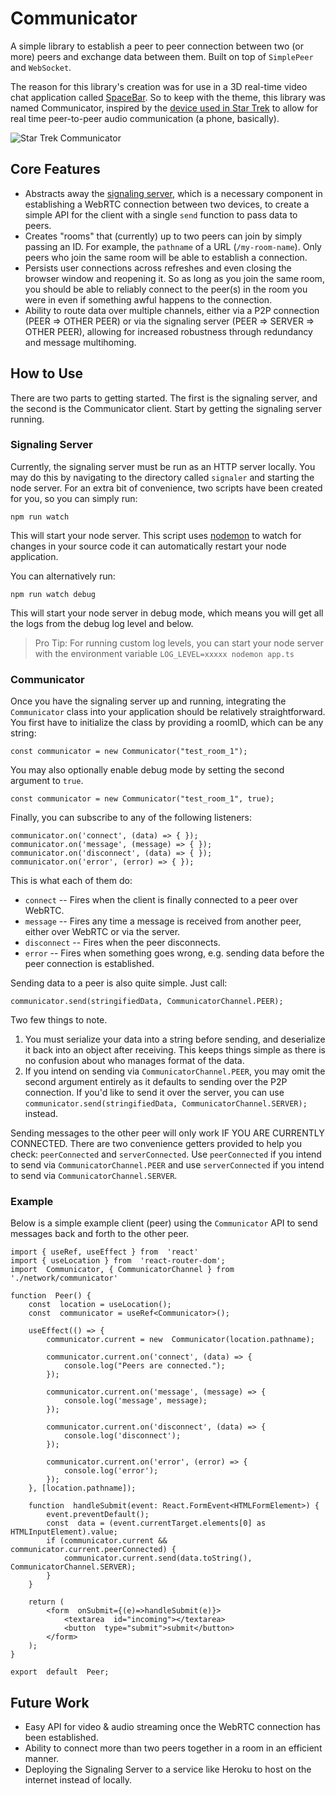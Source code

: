# Communicator
A simple library to establish a peer to peer connection between two (or more) peers and exchange data between them. Built on top of `SimplePeer` and `WebSocket`.

The reason for this library's creation was for use in a 3D real-time video chat application called [SpaceBar](https://github.com/IrisHub/SpaceBar). So to keep with the theme, this library was named Communicator, inspired by the [device used in Star Trek](https://en.wikipedia.org/wiki/Communicator_%28Star_Trek%29) to allow for real time peer-to-peer audio communication (a phone, basically).

![Star Trek Communicator](https://d.ibtimes.co.uk/en/full/1447661/captain-kirk-using-communicator-startrek.jpg)

## Core Features
* Abstracts away the [signaling server](https://developer.mozilla.org/en-US/docs/Web/API/WebRTC_API/Signaling_and_video_calling), which is a necessary component in establishing a WebRTC connection between two devices, to create a simple API for the client with a single `send` function to pass data to peers.
* Creates "rooms" that (currently) up to two peers can join by simply passing an ID. For example, the `pathname` of a URL (`/my-room-name`). Only peers who join the same room will be able to establish a connection.
* Persists user connections across refreshes and even closing the browser window and reopening it. So as long as you join the same room, you should be able to reliably connect to the peer(s) in the room you were in even if something awful happens to the connection.
* Ability to route data over multiple channels, either via a P2P connection (PEER => OTHER PEER) or via the signaling server (PEER => SERVER => OTHER PEER), allowing for increased robustness through redundancy and message multihoming.

## How to Use
There are two parts to getting started. The first is the signaling server, and the second is the Communicator client. Start by getting the signaling server running.

### Signaling Server
Currently, the signaling server must be run as an HTTP server locally. You may do this by navigating to the directory called `signaler` and starting the node server. For an extra bit of convenience, two scripts have been created for you, so you can simply run:
```
npm run watch
```

This will start your node server. This script uses [nodemon](https://www.npmjs.com/package/nodemon) to watch for changes in your source code it can automatically restart your node application. 

You can alternatively run:
```
npm run watch debug
```
This will start your node server in debug mode, which means you will get all the logs from the debug log level and below. 

> Pro Tip: For running custom log levels, you can start your node server with the environment variable `LOG_LEVEL=xxxxx nodemon app.ts`

### Communicator
Once you have the signaling server up and running, integrating the `Communicator` class into your application should be relatively straightforward. You first have to initialize the class by providing a roomID, which can be any string:
```
const communicator = new Communicator("test_room_1");
```

You may also optionally enable debug mode by setting the second argument to `true`.
```
const communicator = new Communicator("test_room_1", true);
```
Finally, you can subscribe to any of the following listeners:
```
communicator.on('connect', (data) => { });
communicator.on('message', (message) => { });
communicator.on('disconnect', (data) => { });
communicator.on('error', (error) => { });
```
This is what each of them do:
* `connect` -- Fires when the client is finally connected to a peer over WebRTC.
* `message` -- Fires any time a message is received from another peer, either over WebRTC or via the server.
* `disconnect` -- Fires when the peer disconnects.
* `error` -- Fires when something goes wrong, e.g. sending data before the peer connection is established.

Sending data to a peer is also quite simple. Just call:
```
communicator.send(stringifiedData, CommunicatorChannel.PEER);
```
Two few things to note. 
1. You must serialize your data into a string before sending, and deserialize it back into an object after receiving. This keeps things simple as there is no confusion about who manages format of the data. 
2. If you intend on sending via `CommunicatorChannel.PEER`, you may omit the second argument entirely as it defaults to sending over the P2P connection. If you'd like to send it over the server, you can use `communicator.send(stringifiedData, CommunicatorChannel.SERVER);` instead.

Sending messages to the other peer will only work IF YOU ARE CURRENTLY CONNECTED. There are two convenience getters provided to help you check: `peerConnected` and `serverConnected`. Use `peerConnected` if you intend to send via `CommunicatorChannel.PEER` and use `serverConnected` if you intend to send via `CommunicatorChannel.SERVER`.

### Example
Below is a simple example client (peer) using the `Communicator` API to send messages back and forth to the other peer.
```
import { useRef, useEffect } from  'react'
import { useLocation } from  'react-router-dom';
import  Communicator, { CommunicatorChannel } from  './network/communicator'

function  Peer() {
	const  location = useLocation();
	const  communicator = useRef<Communicator>();

	useEffect(() => {
		communicator.current = new  Communicator(location.pathname);

		communicator.current.on('connect', (data) => {
			console.log("Peers are connected.");
		});

		communicator.current.on('message', (message) => {
			console.log('message', message);
		});

		communicator.current.on('disconnect', (data) => {
			console.log('disconnect');
		});

		communicator.current.on('error', (error) => {
			console.log('error');
		});
	}, [location.pathname]);

	function  handleSubmit(event: React.FormEvent<HTMLFormElement>) {
		event.preventDefault();
		const  data = (event.currentTarget.elements[0] as HTMLInputElement).value;
		if (communicator.current && communicator.current.peerConnected) {
			communicator.current.send(data.toString(), CommunicatorChannel.SERVER);
		}
	}

	return (
		<form  onSubmit={(e)=>handleSubmit(e)}>
			<textarea  id="incoming"></textarea>
			<button  type="submit">submit</button>
		</form>
	);
}

export  default  Peer;
```

## Future Work
* Easy API for video & audio streaming once the WebRTC connection has been established.
* Ability to connect more than two peers together in a room in an efficient manner.
* Deploying the Signaling Server to a service like Heroku to host on the internet instead of locally.